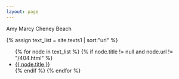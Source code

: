 ```yaml
---
layout: page
---
```


Amy Marcy Cheney Beach
<div>
{% assign text_list = site.texts1 | sort:"url" %}
<ul>
{% for node in text_list %}
  {% if node.title != null and node.url != "/404.html" %}
    <li><a class="sidebar-nav-item{% if page.url == node.url %} active{% endif %}" href="{{ site.baseurl }}{{ node.url }}">{{ node.title }}</a></li>
  {% endif %}
{% endfor %}
</ul>
</div>
